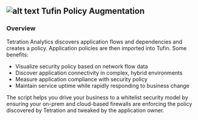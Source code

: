 ## ![alt text](https://github.com/techBeck03/Scratch/raw/master/ecoScripts/tufin/icon.png "Logo") Tufin Policy Augmentation

### Overview
Tetration Analytics discovers application flows and dependencies and creates a policy. Application policies are then imported into Tufin. Some benefits:

- Visualize security policy based on network flow data 
- Discover application connectivity in complex, hybrid environments
- Measure application compliance with security policy
- Maintain service uptime while rapidly responding to business change

The script helps you drive your business to a whitelist security model by ensuring your on-prem and cloud-based firewalls are enforcing the policy discovered by Tetration and tweaked by the application owner.